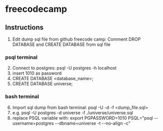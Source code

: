 # freecodecamp

## Instructions
1. Edit dump sql file from github freecode camp: Comment DROP DATABASE and CREATE DATABASE from sql file
### psql terminal
2. Connect to postgres: psql -U postgres -h localhost
3. insert 1010 as password
4. CREATE DATABASE <database_name>;
5. CREATE DATABASE universe;
### bash terminal
6. Import sql dump from bash terminal: psql -U -d -f <dump_file.sql>
7. e.g. psql -U postgres -d universe -f ./universe/universe.sql
8. replace PSQL variable with: export PGPASSWORD=1010 PSQL="psql --username=postgres --dbname=universe -t --no-align -c"


